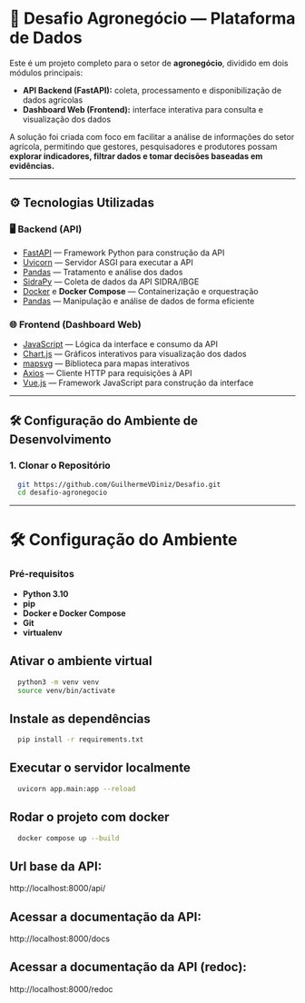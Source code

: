 # 🌱 Desafio Agronegócio — Plataforma de Dados

Este é um projeto completo para o setor de **agronegócio**, dividido em dois módulos principais:

- **API Backend (FastAPI):** coleta, processamento e disponibilização de dados agrícolas
- **Dashboard Web (Frontend):** interface interativa para consulta e visualização dos dados

A solução foi criada com foco em facilitar a análise de informações do setor agrícola, permitindo que gestores, pesquisadores e produtores possam **explorar indicadores, filtrar dados e tomar decisões baseadas em evidências.**

---

## ⚙️ Tecnologias Utilizadas

### 🖥️ Backend (API)
- [FastAPI](https://fastapi.tiangolo.com/) — Framework Python para construção da API
- [Uvicorn](https://www.uvicorn.org/) — Servidor ASGI para executar a API
- [Pandas](https://pandas.pydata.org/) — Tratamento e análise dos dados
- [SidraPy](https://pypi.org/project/sidrapy/) — Coleta de dados da API SIDRA/IBGE
- [Docker](https://www.docker.com/) e **Docker Compose** — Containerização e orquestração
- [Pandas](https://pandas.pydata.org/docs/) — Manipulação e análise de dados de forma eficiente
  
### 🌐 Frontend (Dashboard Web)
- [JavaScript](https://developer.mozilla.org/docs/Web/JavaScript) — Lógica da interface e consumo da API
- [Chart.js](https://www.chartjs.org/) — Gráficos interativos para visualização dos dados
- [mapsvg](https://mapsvg.com/) — Biblioteca para mapas interativos
- [Axios](https://axios-http.com/) — Cliente HTTP para requisições à API
- [Vue.js](https://vuejs.org/) — Framework JavaScript para construção da interface

---

## 🛠️ Configuração do Ambiente de Desenvolvimento

### 1. Clonar o Repositório

```bash
  git https://github.com/GuilhermeVDiniz/Desafio.git
  cd desafio-agronegocio
```
---

# 🛠️ Configuração do Ambiente
### Pré-requisitos

- **Python 3.10**
- **pip**
- **Docker e Docker Compose**
- **Git**
- **virtualenv**

 ## Ativar o ambiente virtual
```bash
  python3 -m venv venv
  source venv/bin/activate
```
 ## Instale as dependências
```bash
  pip install -r requirements.txt
```
 ## Executar o servidor localmente 
```bash
  uvicorn app.main:app --reload
```
   ## Rodar o projeto com docker
```bash
  docker compose up --build
```

## Url base da API: 
http://localhost:8000/api/
## Acessar a documentação da API:
http://localhost:8000/docs
## Acessar a documentação da API (redoc):
http://localhost:8000/redoc